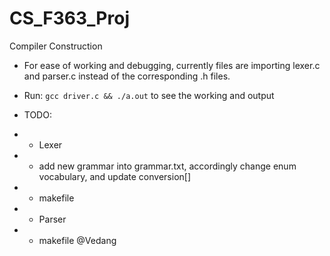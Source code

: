 # CS_F363_Proj
Compiler Construction

- For ease of working and debugging, currently files are importing lexer.c and parser.c instead of the corresponding .h files.

- Run: ```gcc driver.c && ./a.out``` to see the working and output

- TODO:
- - Lexer
- - add new grammar into grammar.txt, accordingly change enum vocabulary, and update conversion[]
- - makefile
- - Parser
- - makefile @Vedang